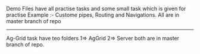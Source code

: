 Demo Files have all practise tasks and some small task which is given for practise
Example :- Custome pipes, Routing and Navigations.
All are in master branch of repo

---------------------------------------------------------------------------------
Ag-Grid task have teo folders
1=> AgGrid
2=> Server
both are in master branch of repo.

